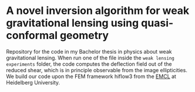 # A novel inversion algorithm for weak gravitational lensing using quasi-conformal geometry
Repository for the code in my Bachelor thesis in physics about weak gravitational lensing. When run one of the file inside the `weak lensing experiments` folder, the code computes the deflection field out of the reduced shear, which is in principle observable from the image ellipticities. We build our code upon the FEM framework hiflow3 from the [EMCL](https://emcl.iwr.uni-heidelberg.de/) at Heidelberg University.
